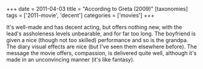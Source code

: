 +++
date = 2011-04-03
title = "According to Greta (2009)"
[taxonomies]
tags = ['2011-movie', 'decent']
categories = ['movies']
+++

It's well-made and has decent acting, but offers nothing new, with the
lead's assholeness levels unbearable, and for far too long. The
boyfriend is given a nice (though not too skilled) performance and so is
the grandpa. The diary visual effects are nice (but I've seen them
elsewhere before). The message the movie offers, compassion, is
delivered quite well, although it's made in an unconvincing manner
(it's like fantasy).
